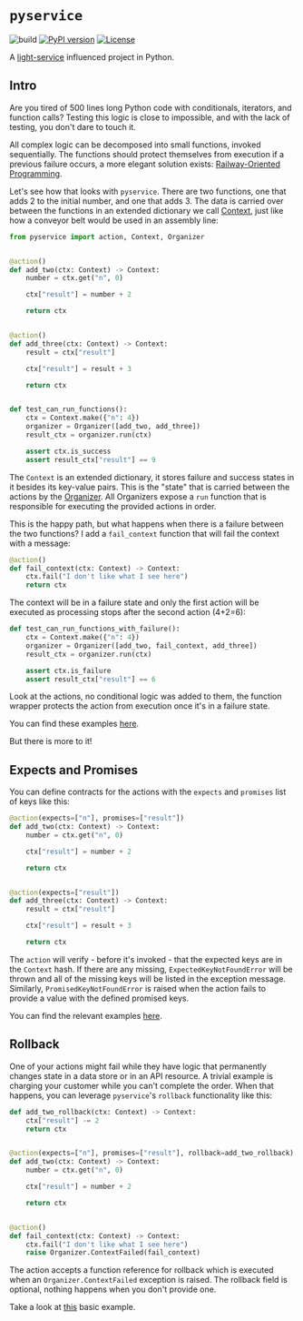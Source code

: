# `pyservice`

![build](https://github.com/adomokos/pyservice/workflows/Python%20Build/badge.svg)
[![PyPI version](https://badge.fury.io/py/pyservice.svg)](https://badge.fury.io/py/pyservice)
[![License](https://img.shields.io/badge/license-MIT-green.svg)](http://opensource.org/licenses/MIT)

A [light-service](https://github.com/adomokos/light-service) influenced project in Python.

## Intro

Are you tired of 500 lines long Python code with conditionals, iterators, and function calls? Testing this logic is close to impossible, and with the lack of testing, you don't dare to touch it.

All complex logic can be decomposed into small functions, invoked sequentially. The functions should protect themselves from execution if a previous failure occurs, a more elegant solution exists: [Railway-Oriented Programming](https://fsharpforfunandprofit.com/rop/).

Let's see how that looks with `pyservice`. There are two functions, one that adds 2 to the initial number, and one that adds 3. The data is carried over between the functions in an extended dictionary we call [Context](pyservice/context.py), just like how a conveyor belt would be used in an assembly line:

```python
from pyservice import action, Context, Organizer


@action()
def add_two(ctx: Context) -> Context:
    number = ctx.get("n", 0)

    ctx["result"] = number + 2

    return ctx


@action()
def add_three(ctx: Context) -> Context:
    result = ctx["result"]

    ctx["result"] = result + 3

    return ctx


def test_can_run_functions():
    ctx = Context.make({"n": 4})
    organizer = Organizer([add_two, add_three])
    result_ctx = organizer.run(ctx)

    assert ctx.is_success
    assert result_ctx["result"] == 9
```

The `Context` is an extended dictionary, it stores failure and success states in it besides its key-value pairs. This is the "state" that is carried between the actions by the [Organizer](pyservice/organizer.py). All Organizers expose a `run` function that is responsible for executing the provided actions in order.

This is the happy path, but what happens when there is a failure between the two functions? I add a `fail_context` function that will fail the context with a message:

```python
@action()
def fail_context(ctx: Context) -> Context:
    ctx.fail("I don't like what I see here")
    return ctx
```

The context will be in a failure state and only the first action will be executed as processing stops after the second action (4+2=6):

```python
def test_can_run_functions_with_failure():
    ctx = Context.make({"n": 4})
    organizer = Organizer([add_two, fail_context, add_three])
    result_ctx = organizer.run(ctx)

    assert ctx.is_failure
    assert result_ctx["result"] == 6
```

Look at the actions, no conditional logic was added to them, the function wrapper protects the action from execution once it's in a failure state.

You can find these examples [here](test/test_example_1.py).

But there is more to it!


## Expects and Promises

You can define contracts for the actions with the `expects` and `promises` list of keys like this:

```python
@action(expects=["n"], promises=["result"])
def add_two(ctx: Context) -> Context:
    number = ctx.get("n", 0)

    ctx["result"] = number + 2

    return ctx


@action(expects=["result"])
def add_three(ctx: Context) -> Context:
    result = ctx["result"]

    ctx["result"] = result + 3

    return ctx
```

The `action` will verify - before it's invoked - that the expected keys are in the `Context` hash. If there are any missing, `ExpectedKeyNotFoundError` will be thrown and all of the missing keys will be listed in the exception message. Similarly, `PromisedKeyNotFoundError` is raised when the action fails to provide a value with the defined promised keys.

You can find the relevant examples [here](test/test_example_2.py).

## Rollback

One of your actions might fail while they have logic that permanently changes state in a data store or in an API resource. A trivial example is charging your customer while you can't complete the order. When that happens, you can leverage `pyservice`'s  `rollback` functionality like this:

```python
def add_two_rollback(ctx: Context) -> Context:
    ctx["result"] -= 2
    return ctx


@action(expects=["n"], promises=["result"], rollback=add_two_rollback)
def add_two(ctx: Context) -> Context:
    number = ctx.get("n", 0)

    ctx["result"] = number + 2

    return ctx


@action()
def fail_context(ctx: Context) -> Context:
    ctx.fail("I don't like what I see here")
    raise Organizer.ContextFailed(fail_context)
```

The action accepts a function reference for rollback which is executed when an `Organizer.ContextFailed` exception is raised. The rollback field is optional, nothing happens when you don't provide one.

Take a look at [this](test/test_example_3.py) basic example.
